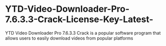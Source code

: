 # YTD-Video-Downloader-Pro-7.6.3.3-Crack-License-Key-Latest-
YTD Video Downloader Pro 7.6.3.3 Crack is a popular software program that allows users to easily download videos from popular platforms 
